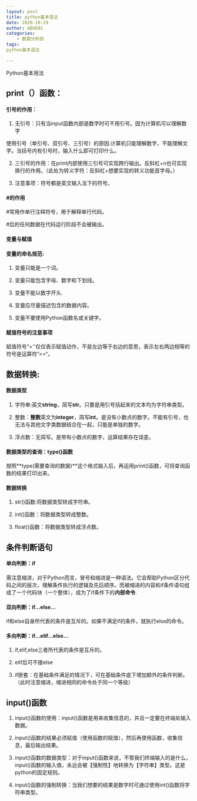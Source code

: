 ```yaml
---
layout: post
title: python基本语法
date: 2020-10-29
author: ABU601
categories:
    - 数据分析部
tags:
python基本语法
  
---
```


Python基本用法



## print（）函数：



#### 引号的作用：

1. 无引号：只有当input函数内部是数字时可不用引号。因为计算机可以理解数字

使用引号（单引号、双引号、三引号）的原因:计算机只能理解数字，不能理解文字。当括号内有引号时，输入什么即可打印什么。        

2. 三引号的作用：在print内部使用三引号可实现跨行输出。反斜杠+n也可实现换行的作用。（此处为转义字符：反斜杠+想要实现的转义功能首字母。）

3. 注意事项：符号都是英文输入法下的符号。



#### #的作用

#常用作单行注释符号，用于解释单行代码。

#后的任何数据在代码运行阶段不会被输出。



#### 变量与赋值

  #### 变量的命名规范:

1. 变量只能是一个词。

2. 变量只能包含字母、数字和下划线。

3. 变量不能以数字开头.

4. 变量应尽量描述包含的数据内容。

5. 变量不要使用Python函数名或关键字。

#### 赋值符号的注意事项

赋值符号“=''仅仅表示赋值动作，不是左边等于右边的意思，表示左右两边相等的符号是运算符”==“。



## 数据转换:

#### 数据类型

1. 字符串:英文**string**，简写**str**。只要是用引号括起来的文本均为字符串类型。

2. 整数：**整数**英文为**integer**，简写**int**。是没有小数点的数字。不能有引号，也无法与其他文字类数据结合在一起，只能是单独的数字。

3. 浮点数：无简写。是带有小数点的数字，运算结果存在误差。

#### 数据类型的查询：type()函数 

按照**type(需要查询的数据)**这个格式输入后，再运用print()函数，可将查询函数的结果打印出来。

#### 数据转换

1. str()函数:将数据类型转成字符串。

2. int()函数：将数据类型转成整数。

3. float()函数：将数据类型转成浮点数。



## 条件判断语句

#### 单向判断：if

需注意缩进，对于Python而言，冒号和缩进是一种语法。它会帮助Python区分代码之间的层次，理解条件执行的逻辑及先后顺序。而被缩进的内容和if条件语句组成了一个代码块（一个整体），成为了if条件下的**内部命令**.

####  双向判断：if...else...

if和else自身所代表的条件是互斥的。如果不满足if的条件，就执行else的命令。

#### 多向判断：if...elif...else...

1. if,elif,else三者所代表的条件是互斥的。

2. elif后可不接else

3. if嵌套：在基础条件满足的情况下，可在基础条件底下增加额外的条件判断。（此时注意缩进，缩进相同的命令处于同一个等级）



## input()函数

1. input()函数的使用：input()函数是用来收集信息的，并且一定要在终端处输入数据。

2. input()函数的结果必须赋值（使用函数的赋值），然后再使用函数，收集信息，最后输出结果。

3. input()函数的数据类型：对于input()函数来说，不管我们终端输入的是什么，input()函数的输入值，永远会被【强制性】地转换为【字符串】类型。这是python的固定规则。

4. input()函数的强制转换：当我们想要的结果是数字时可通过使用int()函数将字符串类型。









